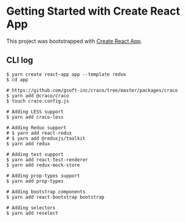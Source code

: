 # Getting Started with Create React App

This project was bootstrapped with [Create React App](https://github.com/facebook/create-react-app).

## CLI log

```
$ yarn create react-app app --template redux
$ cd app

# https://github.com/gsoft-inc/craco/tree/master/packages/craco
$ yarn add @craco/craco
$ touch craco.config.js

# Adding LESS support
$ yarn add craco-less

# Adding Redux support
# $ yarn add react-redux
# $ yarn add @reduxjs/toolkit
$ yarn add redux

# Adding test support
$ yarn add react-test-renderer
$ yarn add redux-mock-store

# Adding prop-types support
$ yarn add prop-types

# Adding bootstrap components
$ yarn add react-bootstrap bootstrap

# Adding selectors
$ yarn add reselect
```
